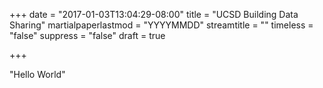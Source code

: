 +++
date = "2017-01-03T13:04:29-08:00"
title = "UCSD Building Data Sharing"
martialpaperlastmod = "YYYYMMDD"
streamtitle = ""
timeless = "false"
suppress = "false"
draft = true

+++


"Hello World"
